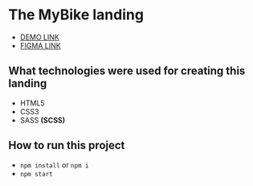 # The MyBike landing
  - [DEMO LINK](https://oleksandrshtonda.github.io/mybike-landing/)
  - [FIGMA LINK](https://www.figma.com/file/NZQAIydtHo5QkINyGLHNcq/BIKE-New-Version?node-id=0%3A1)

## What technologies were used for creating this landing
  - HTML5
  - CSS3
  - SASS **(SCSS)**

## How to run this project
  - `npm install` or `npm i`
  - `npm start`
